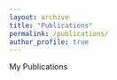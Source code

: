 ```yaml
---
layout: archive
title: "Publications"
permalink: /publications/
author_profile: true
---
```


My Publications 
<script src="https://bibbase.org/show?bib=https%3A%2F%2Fapi.zotero.org%2Fusers%2F8518745%2Fcollections%2FR6WQU7QK%2Fitems%3Fkey%3D7S5bVyQNbpzp4napLnNPAvG6%26format%3Dbibtex%26limit%3D100&jsonp=1"></script>

